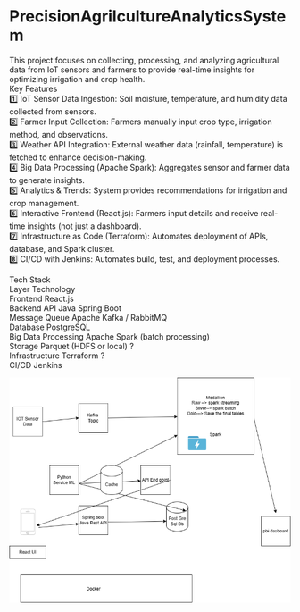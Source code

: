 # PrecisionAgrilcultureAnalyticsSystem<br>
This project focuses on collecting, processing, and analyzing agricultural data from IoT sensors and farmers to provide real-time insights for optimizing irrigation and crop health. <br>
 Key Features <br>
1️⃣ IoT Sensor Data Ingestion: Soil moisture, temperature, and humidity data collected from sensors. <br>
2️⃣ Farmer Input Collection: Farmers manually input crop type, irrigation method, and observations. <br>
3️⃣ Weather API Integration: External weather data (rainfall, temperature) is fetched to enhance decision-making. <br>
4️⃣ Big Data Processing (Apache Spark): Aggregates sensor and farmer data to generate insights. <br>
5️⃣ Analytics & Trends: System provides recommendations for irrigation and crop management. <br>
6️⃣ Interactive Frontend (React.js): Farmers input details and receive real-time insights (not just a dashboard). <br>
7️⃣ Infrastructure as Code (Terraform): Automates deployment of APIs, database, and Spark cluster.<br>
8️⃣ CI/CD with Jenkins: Automates build, test, and deployment processes. <br>


Tech Stack <br>
Layer					Technology <br>
Frontend				React.js <br>
Backend API				Java Spring Boot <br>
Message Queue	                       Apache Kafka / RabbitMQ <br>
Database				PostgreSQL<br>
Big Data Processing			Apache Spark (batch processing)<br>
Storage				Parquet (HDFS or local) ?<br>
Infrastructure				Terraform ?<br>
CI/CD					Jenkins<br>



![alt text](https://github.com/amrita1520/PrecisionAgrilcultureAnalyticsSystem/blob/main/project.drawio.png)

